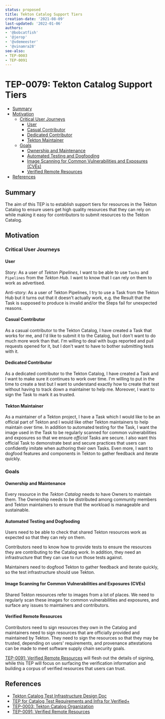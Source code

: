 ```yaml
---
status: proposed
title: Tekton Catalog Support Tiers
creation-date: '2021-08-09'
last-updated: '2022-01-06'
authors:
- '@bobcatfish'
- '@jerop'
- '@vdemeester'
- '@vinamra28'
see-also:
- TEP-0003
- TEP-0091
---
```


# TEP-0079: Tekton Catalog Support Tiers

<!-- toc -->
- [Summary](#summary)
- [Motivation](#motivation)
  - [Critical User Journeys](#critical-user-journeys)
    - [User](#user)
    - [Casual Contributor](#casual-contributor)
    - [Dedicated Contributor](#dedicated-contributor)
    - [Tekton Maintainer](#tekton-maintainer)
  - [Goals](#goals)
    - [Ownership and Maintenance](#ownership-and-maintenance)
    - [Automated Testing and Dogfooding](#automated-testing-and-dogfooding)
    - [Image Scanning for Common Vulnerabilities and Exposures (CVEs)](#image-scanning-for-common-vulnerabilities-and-exposures-cves)
    - [Verified Remote Resources](#verified-remote-resources)
- [References](#references)
<!-- /toc -->

## Summary

The aim of this TEP is to establish support tiers for resources in the Tekton Catalog to ensure users get high quality
resources that they can rely on while making it easy for contributors to submit resources to the Tekton Catalog.

## Motivation

### Critical User Journeys

#### User

Story: As a user of *Tekton Pipelines*, I want to be able to use `Tasks` and `Pipelines` from the *Tekton Hub*.
I want to know that I can rely on them to work as advertised.

Anti-story: As a user of Tekton Pipelines, I try to use a Task from the Tekton Hub but it turns out that it doesn't
actually work, e.g. the Result that the Task is supposed to produce is invalid and/or the Steps fail for unexpected
reasons.

#### Casual Contributor

As a casual contributor to the Tekton Catalog, I have created a Task that works for me, and I'd like to submit it to the
Catalog, but I don't want to do much more work than that. I'm willing to deal with bugs reported and pull requests
opened for it, but I don't want to have to bother submitting tests with it.

#### Dedicated Contributor

As a dedicated contributor to the Tekton Catalog, I have created a Task and I want to make sure it continues to work
over time. I'm willing to put in the time to create a test but I want to understand exactly how to create that test
without having to track down a maintainer to help me. Moreover, I want to sign the Task to mark it as trusted.

#### Tekton Maintainer

As a maintainer of a Tekton project, I have a Task which I would like to be an official part of Tekton and I would
like other Tekton maintainers to help maintain over time. In addition to automated testing for the Task, I want the
image used in the Task to be regularly scanned for common vulnerabilities and exposures so that we ensure *official*
Tasks are secure. I also want this official Task to demonstrate best and secure practices that users can confidently
imitate when authoring their own Tasks. Even more, I want to dogfood features and components in Tekton to gather
feedback and iterate quickly.

### Goals

#### Ownership and Maintenance

Every resource in the *Tekton Catalog* needs to have Owners to maintain them. The Ownership needs to be distributed among
community members and Tekton maintainers to ensure that the workload is manageable and sustainable.

#### Automated Testing and Dogfooding

Users need to be able to check that shared Tekton resources work as expected so that they can rely on them.

Contributors need to know how to provide tests to ensure the resources they are contributing to the Catalog work.
In addition, they need an infrastructure that they can use to run those tests against.

Maintainers need to dogfood Tekton to gather feedback and iterate quickly, so the test infrastructure should use Tekton.

#### Image Scanning for Common Vulnerabilities and Exposures (CVEs)

Shared Tekton resources refer to images from a lot of places. We need to regularly scan these images for common
vulnerabilities and exposures, and surface any issues to maintainers and contributors.

#### Verified Remote Resources

Contributors need to sign resources they own in the Catalog and maintainers need to sign resources that are officially
provided and maintained by Tekton. They need to sign the resources so that they may be trusted, depending on users'
requirements, and provenance attestations can be made to meet software supply chain security goals.

[TEP-0091: Verified Remote Resources][tep-0091] will flesh out the details of signing, while this TEP will focus on
surfacing the verification information and building a corpus of verified resources that users can trust.

## References

* [Tekton Catalog Test Infrastructure Design Doc](doc-infra)
* [TEP for Catalog Test Requirements and Infra for Verified+][tep-infra]
* [TEP-0003: Tekton Catalog Organization][tep-0003]
* [TEP-0091: Verified Remote Resources][tep-0091]

[tep-0003]: https://github.com/tektoncd/community/blob/main/teps/0003-tekton-catalog-organization.md
[tep-0091]: https://github.com/tektoncd/community/pull/537
[tep-infra]: https://github.com/tektoncd/community/pull/170
[doc-infra]: https://docs.google.com/document/d/1-czjvjfpuIqYKsfkvZ5RxIbtoFNLTEtOxaZB71Aehdg

